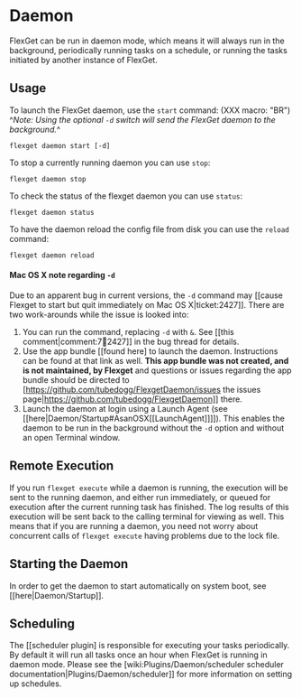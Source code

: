 # Daemon

FlexGet can be run in daemon mode, which means it will always run in the background, periodically running tasks on a schedule, or running the tasks initiated by another instance of FlexGet.

## Usage
To launch the FlexGet daemon, use the `start` command:
(XXX macro: "BR")
^*Note: Using the optional `-d` switch will send the FlexGet daemon to the background.*^

    flexget daemon start [-d]



To stop a currently running daemon you can use `stop`:

    flexget daemon stop

To check the status of the flexget daemon you can use `status`:

    flexget daemon status

To have the daemon reload the config file from disk you can use the `reload` command:

    flexget daemon reload


#### Mac OS X note regarding `-d`
Due to an apparent bug in current versions, the `-d` command may [[cause Flexget to start but quit immediately on Mac OS X|ticket:2427]]. There are two work-arounds while the issue is looked into:
1. You can run the command, replacing `-d` with `&`. See [[this comment|comment:7:ticket:2427]] in the bug thread for details.
2. Use the app bundle [[found here] to launch the daemon. Instructions can be found at that link as well. **This app bundle was not created, and is not maintained, by Flexget** and questions or issues regarding the app bundle should be directed to [https://github.com/tubedogg/FlexgetDaemon/issues the issues page|https://github.com/tubedogg/FlexgetDaemon]] there.
3. Launch the daemon at login using a Launch Agent (see [[here|Daemon/Startup#AsanOSX[[LaunchAgent]]]]). This enables the daemon to be run in the background without the `-d` option and without an open Terminal window.

## Remote Execution
If you run `flexget execute` while a daemon is running, the execution will be sent to the running daemon, and either run immediately, or queued for execution after the current running task has finished. The log results of this execution will be sent back to the calling terminal for viewing as well. This means that if you are running a daemon, you need not worry about concurrent calls of `flexget execute` having problems due to the lock file.

## Starting the Daemon

In order to get the daemon to start automatically on system boot, see [[here|Daemon/Startup]].

## Scheduling

The [[scheduler plugin] is responsible for executing your tasks periodically. By default it will run all tasks once an hour when FlexGet is running in daemon mode. Please see the [wiki:Plugins/Daemon/scheduler scheduler documentation|Plugins/Daemon/scheduler]] for more information on setting up schedules.
